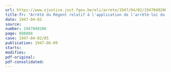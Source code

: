 ```yaml
---
url: https://www.ejustice.just.fgov.be/eli/arrete/1947/04/02/1947040206/justel
title-fr: "Arrêté du Régent relatif à l'application de l'arrêté-loi du 28 décembre 1944, concernant la sécurité sociale des travailleurs, aux employeurs et travailleurs liés par un contrat de louage de service domestique des cantons d'Eupen, Malmedy et Saint-Vith"
date: 1947-04-02
source:
number: 1947040206
page: 888888
case: 1947-04-02/05
publication: 1947-06-09
starts:
modifies:
pdf-original:
pdf-consolidated:
---
```


